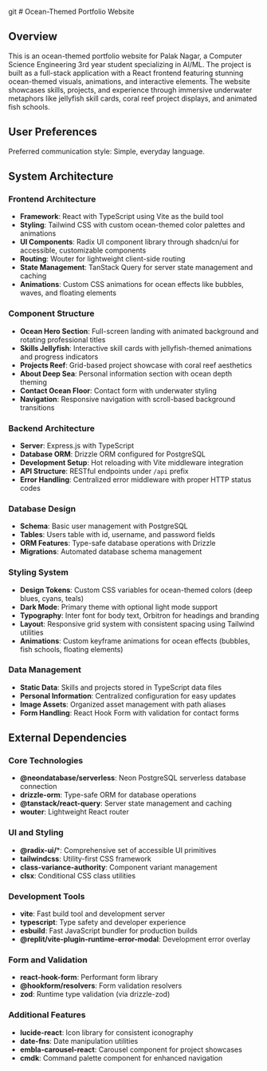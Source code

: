 git # Ocean-Themed Portfolio Website

## Overview

This is an ocean-themed portfolio website for Palak Nagar, a Computer Science Engineering 3rd year student specializing in AI/ML. The project is built as a full-stack application with a React frontend featuring stunning ocean-themed visuals, animations, and interactive elements. The website showcases skills, projects, and experience through immersive underwater metaphors like jellyfish skill cards, coral reef project displays, and animated fish schools.

## User Preferences

Preferred communication style: Simple, everyday language.

## System Architecture

### Frontend Architecture
- **Framework**: React with TypeScript using Vite as the build tool
- **Styling**: Tailwind CSS with custom ocean-themed color palettes and animations
- **UI Components**: Radix UI component library through shadcn/ui for accessible, customizable components
- **Routing**: Wouter for lightweight client-side routing
- **State Management**: TanStack Query for server state management and caching
- **Animations**: Custom CSS animations for ocean effects like bubbles, waves, and floating elements

### Component Structure
- **Ocean Hero Section**: Full-screen landing with animated background and rotating professional titles
- **Skills Jellyfish**: Interactive skill cards with jellyfish-themed animations and progress indicators
- **Projects Reef**: Grid-based project showcase with coral reef aesthetics
- **About Deep Sea**: Personal information section with ocean depth theming
- **Contact Ocean Floor**: Contact form with underwater styling
- **Navigation**: Responsive navigation with scroll-based background transitions

### Backend Architecture
- **Server**: Express.js with TypeScript
- **Database ORM**: Drizzle ORM configured for PostgreSQL
- **Development Setup**: Hot reloading with Vite middleware integration
- **API Structure**: RESTful endpoints under `/api` prefix
- **Error Handling**: Centralized error middleware with proper HTTP status codes

### Database Design
- **Schema**: Basic user management with PostgreSQL
- **Tables**: Users table with id, username, and password fields
- **ORM Features**: Type-safe database operations with Drizzle
- **Migrations**: Automated database schema management

### Styling System
- **Design Tokens**: Custom CSS variables for ocean-themed colors (deep blues, cyans, teals)
- **Dark Mode**: Primary theme with optional light mode support
- **Typography**: Inter font for body text, Orbitron for headings and branding
- **Layout**: Responsive grid system with consistent spacing using Tailwind utilities
- **Animations**: Custom keyframe animations for ocean effects (bubbles, fish schools, floating elements)

### Data Management
- **Static Data**: Skills and projects stored in TypeScript data files
- **Personal Information**: Centralized configuration for easy updates
- **Image Assets**: Organized asset management with path aliases
- **Form Handling**: React Hook Form with validation for contact forms

## External Dependencies

### Core Technologies
- **@neondatabase/serverless**: Neon PostgreSQL serverless database connection
- **drizzle-orm**: Type-safe ORM for database operations
- **@tanstack/react-query**: Server state management and caching
- **wouter**: Lightweight React router

### UI and Styling
- **@radix-ui/***: Comprehensive set of accessible UI primitives
- **tailwindcss**: Utility-first CSS framework
- **class-variance-authority**: Component variant management
- **clsx**: Conditional CSS class utilities

### Development Tools
- **vite**: Fast build tool and development server
- **typescript**: Type safety and developer experience
- **esbuild**: Fast JavaScript bundler for production builds
- **@replit/vite-plugin-runtime-error-modal**: Development error overlay

### Form and Validation
- **react-hook-form**: Performant form library
- **@hookform/resolvers**: Form validation resolvers
- **zod**: Runtime type validation (via drizzle-zod)

### Additional Features
- **lucide-react**: Icon library for consistent iconography
- **date-fns**: Date manipulation utilities
- **embla-carousel-react**: Carousel component for project showcases
- **cmdk**: Command palette component for enhanced navigation